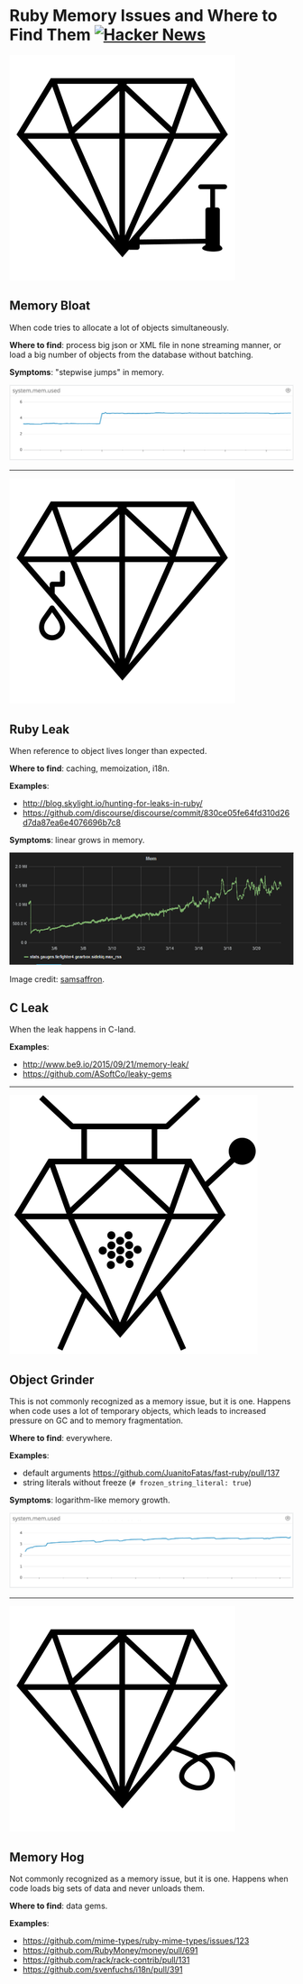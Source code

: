 # Ruby Memory Issues and Where to Find Them [![Hacker News](https://img.shields.io/badge/Hacker%20News-Y-orange.svg)](https://news.ycombinator.com/item?id=15782426)

![](images/memory-bloat.svg)

## Memory Bloat

When code tries to allocate a lot of objects simultaneously.

**Where to find**: process big json or XML file in none streaming manner, or load a big number of objects from the database without batching.

**Symptoms**: "stepwise jumps" in memory.

![](images/memory-bloat.png)

---

![](images/memory-leak.svg)

## Ruby Leak

When reference to object lives longer than expected.

**Where to find**: caching, memoization, i18n.

**Examples**:
- http://blog.skylight.io/hunting-for-leaks-in-ruby/
- https://github.com/discourse/discourse/commit/830ce05fe64fd310d26d7da87ea6e4076696b7c8

**Symptoms**: linear grows in memory.

![](images/memory-leak.png)

Image credit: [samsaffron](https://samsaffron.com/archive/2015/03/31/debugging-memory-leaks-in-ruby).

## C Leak

When the leak happens in C-land.

**Examples**:
- http://www.be9.io/2015/09/21/memory-leak/
- https://github.com/ASoftCo/leaky-gems

---

![](images/object-grinder.svg)

## Object Grinder

This is not commonly recognized as a memory issue, but it is one. Happens when code uses a lot of temporary objects, which leads to increased pressure on GC and to memory fragmentation.

**Where to find**: everywhere.

**Examples**:
- default arguments https://github.com/JuanitoFatas/fast-ruby/pull/137
- string literals without freeze (`# frozen_string_literal: true`)

**Symptoms**: logarithm-like memory growth.

![](images/memory-fragmentation.png)

---

![](images/memory-hog.svg)

## Memory Hog

Not commonly recognized as a memory issue, but it is one. Happens when code loads big sets of data and never unloads them.

**Where to find**: data gems.

**Examples**:
- https://github.com/mime-types/ruby-mime-types/issues/123
- https://github.com/RubyMoney/money/pull/691
- https://github.com/rack/rack-contrib/pull/131
- https://github.com/svenfuchs/i18n/pull/391
